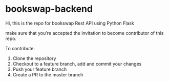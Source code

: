 # bookswap-backend

Hi, this is the repo for bookswap Rest API using Python Flask

make sure that you're accepted the invitation to become contributor of this repo.

To contribute:
1. Clone the repository
2. Checkout to a feature branch, add and commit your changes
3. Push your feature branch
4. Create a PR to the master branch